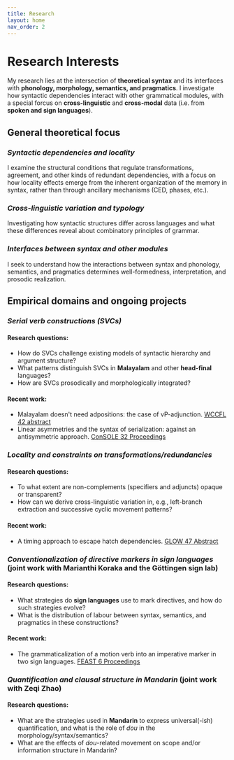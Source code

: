 ```yaml
---
title: Research
layout: home
nav_order: 2
---
```


# Research Interests

My research lies at the intersection of **theoretical syntax** and its interfaces with **phonology, morphology, semantics, and pragmatics**. I investigate how syntactic dependencies interact with other grammatical modules, with a special forcus on **cross-linguistic** and **cross-modal** data (i.e. from **spoken and sign languages**).

## General theoretical focus

### _Syntactic dependencies and locality_  
  I examine the structural conditions that regulate transformations, agreement, and other kinds of redundant dependencies, with a focus on how locality effects emerge from the inherent organization of the memory in syntax, rather than through ancillary mechanisms (CED, phases, etc.).

### _Cross-linguistic variation and typology_  
  Investigating how syntactic structures differ across languages and what these differences reveal about combinatory principles of grammar.

### _Interfaces between syntax and other modules_  
  I seek to understand how the interactions between syntax and phonology, semantics, and pragmatics determines well-formedness, interpretation, and prosodic realization.



## Empirical domains and ongoing projects

### _Serial verb constructions (SVCs)_  

#### **Research questions:**
  * How do SVCs challenge existing models of syntactic hierarchy and argument structure?  
  * What patterns distinguish SVCs in **Malayalam** and other **head-final** languages?
  * How are SVCs prosodically and morphologically integrated?

#### **Recent work:**  
  * Malayalam doesn't need adpositions: the case of vP-adjunction. [WCCFL 42 abstract](https://drive.google.com/file/d/1uhb6RaOGk1RqL_0GqmvN5o9yj94F6Kdj/view)
  * Linear asymmetries and the syntax of serialization: against an antisymmetric approach. [ConSOLE 32 Proceedings](https://www.universiteitleiden.nl/binaries/content/assets/geesteswetenschappen/lucl/sole/console-xxxii_updated.pdf#page=238)

### _Locality and constraints on transformations/redundancies_  

#### **Research questions:**
  * To what extent are non-complements (specifiers and adjuncts) opaque or transparent?  
  * How can we derive cross-linguistic variation in, e.g., left-branch extraction and successive cyclic movement patterns?  

#### **Recent work:**  
  * A timing approach to escape hatch dependencies. [GLOW 47 Abstract](https://link-url-here.org)


### _Conventionalization of directive markers in sign languages_ (joint work with Marianthi Koraka and the Göttingen sign lab)    

#### **Research questions:**
  * What strategies do **sign languages** use to mark directives, and how do such strategies evolve?  
  * What is the distribution of labour between syntax, semantics, and pragmatics in these constructions?

#### **Recent work:**  
  * The grammaticalization of a motion verb into an imperative marker in two sign languages. [FEAST 6 Proceedings](https://doi.org/10.31009/FEAST.i6.04)


### _Quantification and clausal structure in Mandarin_  (joint work with Zeqi Zhao)

#### **Research questions:**
  * What are the strategies used in **Mandarin** to express universal(-ish) quantification, and what is the role of _dou_ in the morphology/syntax/semantics?  
  * What are the effects of _dou_-related movement on scope and/or information structure in Mandarin? 




